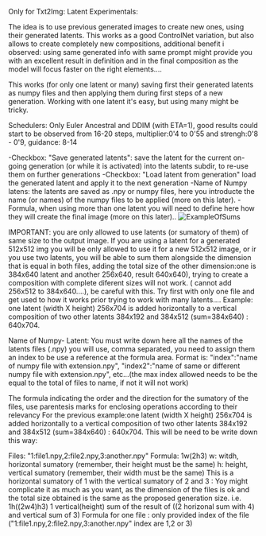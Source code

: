 Only for Txt2Img: Latent Experimentals:


The idea is to use previous generated images to create new ones, using their generated latents. 
This works as a good ControlNet variation, but also allows to create completely new compositions, additional benefit i observed: using same generated info with same prompt might provide you with an excellent result in definition and in the final composition as the model will focus faster on the right elements....

This works (for only one latent or many) saving first their generated latents as numpy files and then applying them during first steps of a new generation.
Working with one latent it's easy, but using many might be tricky.

Schedulers: Only Euler Ancestral and DDIM (with ETA=1), good results could start to be observed from 16-20 steps, multiplier:0'4 to 0'55 and strengh:0'8 - 0'9, guidance: 8-14

-Checkbox: "Save generated latents": save the latent for the current on-going generation (or while it is activated) into the latents subdir, to re-use them on further generations
-Checkbox: "Load latent from generation" load the generated latent and apply it to the next generation
-Name of Numpy latens: the latents are saved as .npy or numpy files, here you introducte the name (or names) of the numpy files to be applied (more on this later).
-Formula, when using more than one latent you will need to define here how they will create the final image (more on this later)..
![ExampleOfSums](https://github.com/NeusZimmer/ONNX-Stable-Diffusion-ModularUI/assets/94193584/a5c3ec9b-d94d-4c4f-a342-919b95cdf433)

IMPORTANT: you are only allowed to use latents (or sumatory of them) of same size to the output image. If you are using a latent for a generated 512x512 img you will be only allowed to use it for a new 512x512 image, or ir you use two latents,  you will be able to sum them alongside the dimension that is equal in both files, adding the total size of the other dimension:one is 384x640 latent and another 256x640, result 640x640), trying to create a composition with complete diferent sizes will not work. ( cannot add 256x512 to 384x640....), be careful with this. Try first with only one file and get used to how it works prior trying to work with many latents....
Example: one latent (width X height) 256x704 is added horizontally to a vertical composition of two other latents 384x192 and 384x512 (sum=384x640) : 640x704.


Name of Numpy- Latent:
You must write down here all the names of the latents files (.npy) you will use, comma separated, you need to assign them an index to be use a reference at the formula area.
Format is: "index":"name of numpy file with extension.npy", "index2":"name of same or different numpy file with extension.npy", etc...(the max index allowed needs to be the equal to the total of files to name, if not it will not work)


The formula indicating the order and the direction for the sumatory of the files, use parentesis marks for enclosing operations according to their relevancy
For the previous example:one latent (width X height) 256x704 is added horizontally to a vertical composition of two other latents 384x192 and 384x512 (sum=384x640) : 640x704.
This will be need to be write down this way:

Files: "1:file1.npy,2:file2.npy,3:another.npy"
Formula: 1w(2h3)
w: witdh, horizontal sumatory (remember, their height must be the same)
h: height, vertical sumatory (remember, their width must be the same)
This is a horizontal sumatory of 1 with the vertical sumatory of 2 and 3 :
Yoy might complicate it as much as you want, as the dimension of the files is ok and the total size obtained is the same as the proposed generation size.
i.e.  1h((2w4)h3) 1 vertical(height) sum of the result of ((2 horizonal sum with 4) and vertical sum of 3)
Formula for one file : only provided index of the file ("1:file1.npy,2:file2.npy,3:another.npy" index are 1,2 or 3)
